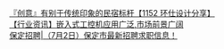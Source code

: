   
[『创意』有别于传统印象的民宿标杆【1152 环仕设计分享】](http://www.dianyue.me/archives/447/r4luga5tub58lw1p/)  
[【行业资讯】嵌入式工控机应用广泛,市场前景广阔](http://www.dianyue.me/archives/406/4281s4aglu25466q/)  
[保定招聘|（7月2日）保定市最新招聘求职信息！](http://www.dianyue.me/archives/675/ggvtvv4d019owlht/)